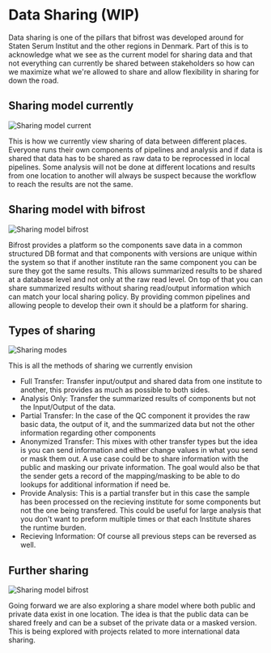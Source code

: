 # Data Sharing (WIP)

Data sharing is one of the pillars that bifrost was developed around for Staten Serum Institut and the other regions in Denmark. Part of this is to acknowledge what we see as the current model for sharing data and that not everything can currently be shared between stakeholders so how can we maximize what we're allowed to share and allow flexibility in sharing for down the road. 

## Sharing model currently
![Sharing model current](_media/sharing_model_current.png)

This is how we currently view sharing of data between different places. Everyone runs their own components of pipelines and analysis and if data is shared that data has to be shared as raw data to be reprocessed in local pipelines. Some analysis will not be done at different locations and results from one location to another will always be suspect because the workflow to reach the results are not the same. 

## Sharing model with bifrost
![Sharing model bifrost](_media/sharing_model_bifrost.png)

Bifrost provides a platform so the components save data in a common structured DB format and that components with versions are unique within the system so that if another institute ran the same component you can be sure they got the same results. This allows summarized results to be shared at a database level and not only at the raw read level. On top of that you can share summarized results without sharing read/output information which can match your local sharing policy. By providing common pipelines and allowing people to develop their own it should be a platform for sharing. 

## Types of sharing
![Sharing modes](_media/sharing_modes.png)

This is all the methods of sharing we currently envision
- Full Transfer: Transfer input/output and shared data from one institute to another, this provides as much as possible to both sides.
- Analysis Only: Transfer the summarized results of components but not the Input/Output of the data. 
- Partial Transfer: In the case of the QC component it provides the raw basic data, the output of it, and the summarized data but not the other information regarding other components
- Anonymized Transfer: This mixes with other transfer types but the idea is you can send information and either change values in what you send or mask them out. A use case could be to share information with the public and masking our private information. The goal would also be that the sender gets a record of the mapping/masking to be able to do lookups for additional information if need be.
- Provide Analysis: This is a partial transfer but in this case the sample has been processed on the recieving institute for some components but not the one being transfered. This could be useful for large analysis that you don't want to preform multiple times or that each Institute shares the runtime burden.
- Recieving Information: Of course all previous steps can be reversed as well.

## Further sharing 
![Sharing model bifrost](_media/sharing_model_private_public.png)

Going forward we are also exploring a share model where both public and private data exist in one location. The idea is that the public data can be shared freely and can be a subset of the private data or a masked version. This is being explored with projects related to more international data sharing.